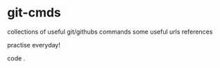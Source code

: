 # git-cmds
collections of useful git/githubs commands
some useful urls references

practise everyday!

code .
